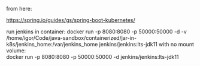 from here:

https://spring.io/guides/gs/spring-boot-kubernetes/

run jenkins in container:
docker run -p 8080:8080 -p 50000:50000 -d -v /home/igor/Code/java-sandbox/containerized/jar-in-k8s/jenkins_home:/var/jenkins_home jenkins/jenkins:lts-jdk11
with no mount volume:  
docker run -p 8080:8080 -p 50000:50000 -d jenkins/jenkins:lts-jdk11
